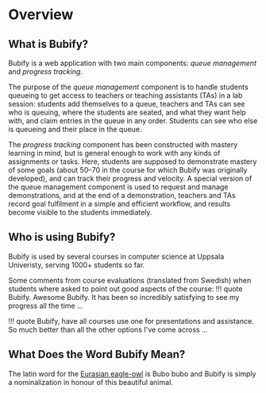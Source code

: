 # Overview

## What is Bubify?

Bubify is a web application with two main components: *queue management* and *progress tracking*.

The purpose of the *queue management* component is to handle students queueing to get access to teachers or teaching assistants (TAs) in a lab session: students add themselves to a queue, teachers and TAs can see who is queuing, where the students are seated, and what they want help with, and claim entries in the queue in any order. Students can see who else is queueing and their place in the queue.

The *progress tracking* component has been constructed with mastery learning in mind, but is general enough to work with any kinds of assignments or tasks. Here, students are supposed to demonstrate mastery of some goals (about 50–70 in the course for which Bubify was originally developed), and can track their progress and velocity. A special version of the queue management component is used to request and manage demonstrations, and at the end of a demonstration, teachers and TAs record goal fulfilment in a simple and efficient workflow, and results become visible to the students immediately.

## Who is using Bubify?

Bubify is used by several courses in computer science at Uppsala Univeristy, serving 1000+ students so far.

Some comments from course evaluations (translated from Swedish) when students where asked to point out good aspects of the course:
!!! quote
    Bubify. Awesome Bubify. It has been so incredibly satisfying to see my progress all the time ...

!!! quote
    Bubify, have all courses use one for presentations and assistance. So much better than all the other options I've come across ...

## What Does the Word Bubify Mean?

The latin word for the [Eurasian eagle-owl](https://en.wikipedia.org/wiki/Eurasian_eagle-owl) is Bubo bubo and Bubify is simply a nominalization in honour of this beautiful animal.